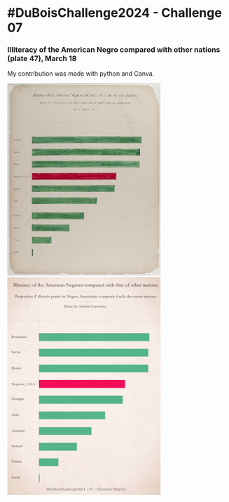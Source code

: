 # #DuBoisChallenge2024 - Challenge 07
### Illiteracy of the American Negro compared with other nations (plate 47), March 18

My contribution was made with python and Canva.

<div>
<img src="original-plate-47.jpg" alt="Original plate 47" width="350"/>
<img src="duboischallenge2024_07_emayola.jpg" alt="reproduction of plate 47" width="350"/>
</div>
